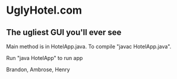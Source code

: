 # UglyHotel.com

## The ugliest GUI you'll ever see

Main method is in HotelApp.java. To compile "javac HotelApp.java".

Run "java HotelApp" to run app

Brandon, Ambrose, Henry